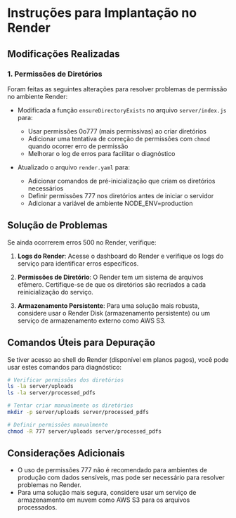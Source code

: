 # Instruções para Implantação no Render

## Modificações Realizadas

### 1. Permissões de Diretórios

Foram feitas as seguintes alterações para resolver problemas de permissão no ambiente Render:

- Modificada a função `ensureDirectoryExists` no arquivo `server/index.js` para:
  - Usar permissões 0o777 (mais permissivas) ao criar diretórios
  - Adicionar uma tentativa de correção de permissões com `chmod` quando ocorrer erro de permissão
  - Melhorar o log de erros para facilitar o diagnóstico

- Atualizado o arquivo `render.yaml` para:
  - Adicionar comandos de pré-inicialização que criam os diretórios necessários
  - Definir permissões 777 nos diretórios antes de iniciar o servidor
  - Adicionar a variável de ambiente NODE_ENV=production

## Solução de Problemas

Se ainda ocorrerem erros 500 no Render, verifique:

1. **Logs do Render**: Acesse o dashboard do Render e verifique os logs do serviço para identificar erros específicos.

2. **Permissões de Diretório**: O Render tem um sistema de arquivos efêmero. Certifique-se de que os diretórios são recriados a cada reinicialização do serviço.

3. **Armazenamento Persistente**: Para uma solução mais robusta, considere usar o Render Disk (armazenamento persistente) ou um serviço de armazenamento externo como AWS S3.

## Comandos Úteis para Depuração

Se tiver acesso ao shell do Render (disponível em planos pagos), você pode usar estes comandos para diagnóstico:

```bash
# Verificar permissões dos diretórios
ls -la server/uploads
ls -la server/processed_pdfs

# Tentar criar manualmente os diretórios
mkdir -p server/uploads server/processed_pdfs

# Definir permissões manualmente
chmod -R 777 server/uploads server/processed_pdfs
```

## Considerações Adicionais

- O uso de permissões 777 não é recomendado para ambientes de produção com dados sensíveis, mas pode ser necessário para resolver problemas no Render.
- Para uma solução mais segura, considere usar um serviço de armazenamento em nuvem como AWS S3 para os arquivos processados.